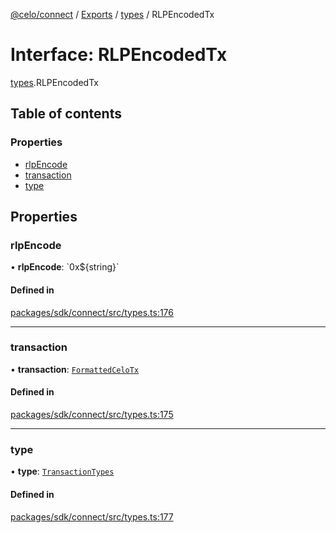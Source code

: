 [@celo/connect](../README.md) / [Exports](../modules.md) / [types](../modules/types.md) / RLPEncodedTx

# Interface: RLPEncodedTx

[types](../modules/types.md).RLPEncodedTx

## Table of contents

### Properties

- [rlpEncode](types.RLPEncodedTx.md#rlpencode)
- [transaction](types.RLPEncodedTx.md#transaction)
- [type](types.RLPEncodedTx.md#type)

## Properties

### rlpEncode

• **rlpEncode**: \`0x$\{string}\`

#### Defined in

[packages/sdk/connect/src/types.ts:176](https://github.com/celo-org/developer-tooling/blob/master/packages/sdk/connect/src/types.ts#L176)

___

### transaction

• **transaction**: [`FormattedCeloTx`](types.FormattedCeloTx.md)

#### Defined in

[packages/sdk/connect/src/types.ts:175](https://github.com/celo-org/developer-tooling/blob/master/packages/sdk/connect/src/types.ts#L175)

___

### type

• **type**: [`TransactionTypes`](../modules/types.md#transactiontypes)

#### Defined in

[packages/sdk/connect/src/types.ts:177](https://github.com/celo-org/developer-tooling/blob/master/packages/sdk/connect/src/types.ts#L177)

